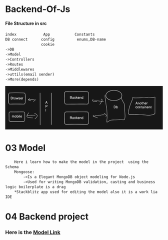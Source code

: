 # Backend-Of-Js
####  File Structure in src
    index            App           Constants
    DB connect      config          enums,DB-name
                    cookie
    ->DB
    ->Model
    ->Controllers
    ->Routes
    ->Middlewares
    ->uttils(email sender)
    ->More(depends)

![image of function](logo.png)

# 03 Model
        Here i learn how to make the model in the project  using the Schema
        Mongoose: 
            ->Is a Elegant MongoDB object modeling for Node.js
            ->Used for writing MongoDB validation, casting and business logic boilerplate is a drag
        *Stackblitz app used for editing the model also it is a work lia IDE

# 04 Backend project 
### Here is the  [ Model Link](https://app.eraser.io/workspace/YtPqZ1VogxGy1jzIDkzj)


